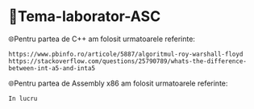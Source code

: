 # 🦆Tema-laborator-ASC

🌐Pentru partea de C++ am folosit urmatoarele referinte:
```
https://www.pbinfo.ro/articole/5887/algoritmul-roy-warshall-floyd
https://stackoverflow.com/questions/25790789/whats-the-difference-between-int-a5-and-inta5

```


🌐Pentru partea de Assembly x86 am folosit urmatoarele referinte:
```
In lucru
```

